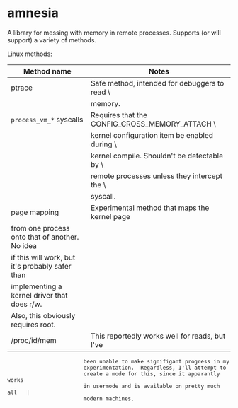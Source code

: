 # amnesia

A library for messing with memory in remote processes.  Supports (or will
support) a variety of methods.

Linux methods:

| Method name             | Notes                                             |
| ----------------------- | ------------------------------------------------- |
| ptrace                  | Safe method, intended for debuggers to read \     |
|                         | memory.                                           |
| `process_vm_*` syscalls | Requires that the CONFIG_CROSS_MEMORY_ATTACH \    |
|                         | kernel configuration item be enabled during \     |
|                         | kernel compile.  Shouldn't be detectable by \     |
|                         | remote processes unless they intercept the \      |
|                         | syscall.                                          |
| page mapping            | Experimental method that maps the kernel page
|                           from one process onto that of another.  No idea
|                           if this will work, but it's probably safer than
|                           implementing a kernel driver that does r/w.
|                           Also, this obviously requires root.               |
| /proc/id/mem            | This reportedly works well for reads, but I've
                            been unable to make signifigant progress in my
                            experimentation.  Regardless, I'll attempt to
                            create a mode for this, since it apparantly works
                            in usermode and is available on pretty much all   |
                            modern machines.

